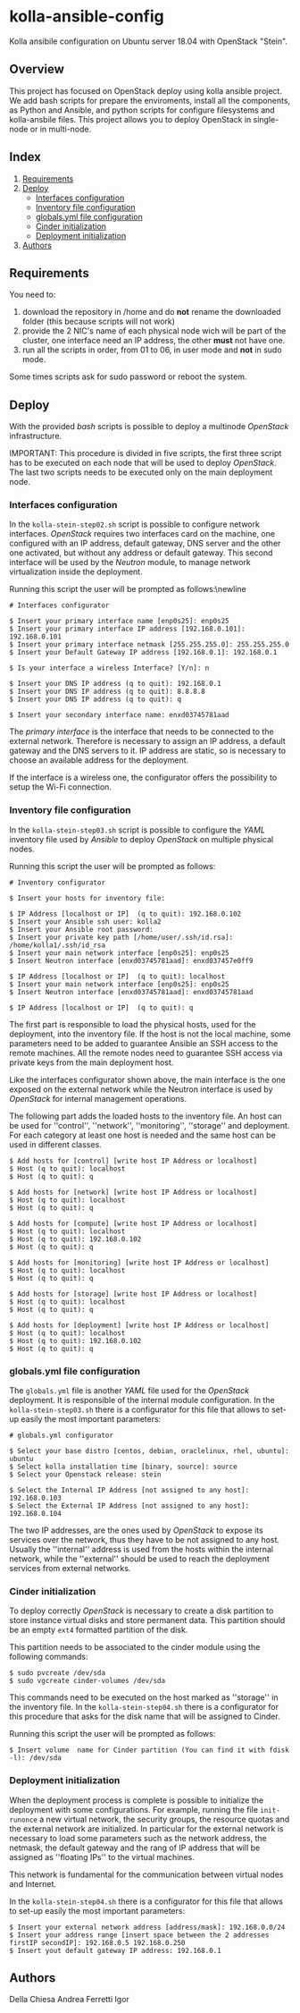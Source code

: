# kolla-ansible-config
Kolla ansibile configuration on Ubuntu server 18.04 with OpenStack "Stein".

## Overview
This project has focused on OpenStack deploy using kolla ansible project.
We add bash scripts for prepare the enviroments, install all the components, as Python and Ansible, and python scripts for configure filesystems and kolla-ansbile files.
This project allows you to deploy OpenStack in single-node or in multi-node.

## Index
1. [Requirements](#Requirements)
2. [Deploy](#Deploy)
   - [Interfaces configuration](#Interfaces-configuration)
   - [Inventory file configuration](#Inventory-file-configuration)
   - [globals.yml file configuration](#globals.yml-file-configuration)
   - [Cinder initialization](#Cinder-initialization)
   - [Deployment initialization](#Deployment-initialization)
3. [Authors](#Authors)
  
## Requirements
You need to:
1. download the repository in /home and do **not** rename the downloaded folder (this because scripts will not work)
2. provide the 2 NIC's name of each physical node wich will be part of the cluster, one interface need an IP address, the other **must** not have one.
4. run all the scripts in order, from 01 to 06, in user mode and **not** in sudo mode. 

Some times scripts ask for sudo password or reboot the system.

## Deploy

With the provided *bash* scripts is possible to deploy a multinode *OpenStack* infrastructure.

IMPORTANT: This procedure is divided in five scripts, the first three script has to be executed on each node that will be used to deploy *OpenStack*. The last two scripts needs to be executed only on the main deployment node.

### Interfaces configuration

In the `kolla-stein-step02.sh` script is possible to configure network interfaces. *OpenStack* requires two interfaces card on the machine, one configured with an IP address, default gateway, DNS server and the other one activated, but without any address or default gateway.
This second interface will be used by the *Neutron* module, to manage network virtualization inside the deployment.

Running this script the user will be prompted as follows:\newline
```
# Interfaces configurator

$ Insert your primary interface name [enp0s25]: enp0s25
$ Insert your primary interface IP address [192.168.0.101]: 192.168.0.101
$ Insert your primary interface netmask [255.255.255.0]: 255.255.255.0
$ Insert your Default Gateway IP address [192.168.0.1]: 192.168.0.1

$ Is your interface a wireless Interface? [Y/n]: n

$ Insert your DNS IP address (q to quit): 192.168.0.1
$ Insert your DNS IP address (q to quit): 8.8.8.8
$ Insert your DNS IP address (q to quit): q

$ Insert your secondary interface name: enxd03745781aad
```
The *primary interface* is the interface that needs to be connected to the external network. Therefore is necessary to assign an IP address, a default gateway and the DNS servers to it.
IP address are static, so is necessary to choose an available address for the deployment.

If the interface is a wireless one, the configurator offers the possibility to setup the Wi-Fi connection.

### Inventory file configuration

In the `kolla-stein-step03.sh` script is possible to configure the *YAML* inventory file used by *Ansible* to deploy *OpenStack* on multiple physical nodes.

Running this script the user will be prompted as follows:

```
# Inventory configurator

$ Insert your hosts for inventory file:

$ IP Address [localhost or IP]  (q to quit): 192.168.0.102
$ Insert your Ansible ssh user: kolla2
$ Insert your Ansible root password:
$ Insert your private key path [/home/user/.ssh/id.rsa]: /home/kolla1/.ssh/id_rsa
$ Insert your main network interface [enp0s25]: enp0s25
$ Insert Neutron interface [enxd03745781aad]: enxd037457e0ff9

$ IP Address [localhost or IP]  (q to quit): localhost
$ Insert your main network interface [enp0s25]: enp0s25
$ Insert Neutron interface [enxd03745781aad]: enxd03745781aad

$ IP Address [localhost or IP]  (q to quit): q
```

The first part is responsible to load the physical hosts, used for the deployment, into the inventory file.
If the host is not the local machine, some parameters need to be added to guarantee Ansible an SSH access to the remote machines. All the remote nodes need to guarantee SSH access via private keys from the main deployment host.

Like the interfaces configurator shown above, the main interface is the one exposed on the external network while the Neutron interface is used by *OpenStack* for internal management operations.

The following part adds the loaded hosts to the inventory file. An host can be used for ''control'', ''network'', ''monitoring'', ''storage'' and deployment. For each category at least one host is needed and the same host can be used in different classes.

```
$ Add hosts for [control] [write host IP Address or localhost]
$ Host (q to quit): localhost
$ Host (q to quit): q

$ Add hosts for [network] [write host IP Address or localhost]
$ Host (q to quit): localhost
$ Host (q to quit): q

$ Add hosts for [compute] [write host IP Address or localhost]
$ Host (q to quit): localhost
$ Host (q to quit): 192.168.0.102
$ Host (q to quit): q

$ Add hosts for [monitoring] [write host IP Address or localhost]
$ Host (q to quit): localhost
$ Host (q to quit): q

$ Add hosts for [storage] [write host IP Address or localhost]
$ Host (q to quit): localhost
$ Host (q to quit): q

$ Add hosts for [deployment] [write host IP Address or localhost]
$ Host (q to quit): localhost
$ Host (q to quit): 192.168.0.102
$ Host (q to quit): q
```

### globals.yml file configuration

The `globals.yml` file is another *YAML* file used for the *OpenStack* deployment. It is responsible of the internal module configuration.
In the `kolla-stein-step03.sh` there is a configurator for this file that allows to set-up easily the most important parameters:

```
# globals.yml configurator

$ Select your base distro [centos, debian, oraclelinux, rhel, ubuntu]: ubuntu
$ Select kolla installation time [binary, source]: source
$ Select your Openstack release: stein

$ Select the Internal IP Address [not assigned to any host]: 192.168.0.103
$ Select the External IP Address [not assigned to any host]: 192.168.0.104
```

The two IP addresses, are the ones used by *OpenStack* to expose its services over the network, thus they have to be not assigned to any host. Usually the ''internal'' address is used from the hosts within the internal network, while the ''external'' should be used to reach the deployment services from external networks.

### Cinder initialization

To deploy correctly *OpenStack* is necessary to create a disk partition to store instance virtual disks and store permanent data.
This partition should be an empty `ext4` formatted partition of the disk.

This partition needs to be associated to the cinder module using the following commands:

```
$ sudo pvcreate /dev/sda
$ sudo vgcreate cinder-volumes /dev/sda
```

This commands need to be executed on the host marked as ''storage'' in the inventory file.
In the `kolla-stein-step04.sh` there is a configurator for this procedure that asks for the disk name that will be assigned to Cinder.

Running this script the user will be prompted as follows:

```
$ Insert volume  name for Cinder partition (You can find it with fdisk -l): /dev/sda
```

### Deployment initialization

When the deployment process is complete is possible to initialize the deployment with some configurations. For example, running the file `init-runonce` a new virtual network, the security groups, the resource quotas and the external network are initialized.
In particular for the external network is necessary to load some parameters such as the network address, the netmask, the default gateway and the rang of IP address that will be assigned as ''floating IPs'' to the virtual machines.

This network is fundamental for the communication between virtual nodes and Internet.

In the `kolla-stein-step04.sh` there is a configurator for this file that allows to set-up easily the most important parameters:

```
$ Insert your external network address [address/mask]: 192.168.0.0/24
$ Insert your address range [insert space between the 2 addresses firstIP secondIP]: 192.168.0.5 192.168.0.250      
$ Insert yout default gateway IP address: 192.168.0.1
```

## Authors

Della Chiesa Andrea
Ferretti Igor

